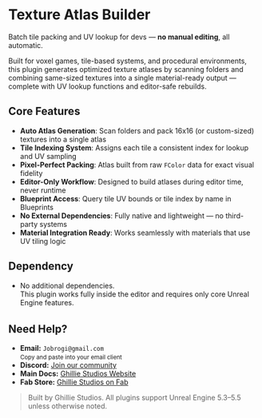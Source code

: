 # Texture Atlas Builder

Batch tile packing and UV lookup for devs — **no manual editing**, all automatic.

Built for voxel games, tile-based systems, and procedural environments, this plugin generates optimized texture atlases by scanning folders and combining same-sized textures into a single material-ready output — complete with UV lookup functions and editor-safe rebuilds.

<div style="margin-top: 1rem;"></div>

## Core Features

- **Auto Atlas Generation**: Scan folders and pack 16x16 (or custom-sized) textures into a single atlas
- **Tile Indexing System**: Assigns each tile a consistent index for lookup and UV sampling
- **Pixel-Perfect Packing**: Atlas built from raw `FColor` data for exact visual fidelity
- **Editor-Only Workflow**: Designed to build atlases during editor time, never runtime
- **Blueprint Access**: Query tile UV bounds or tile index by name in Blueprints
- **No External Dependencies**: Fully native and lightweight — no third-party systems
- **Material Integration Ready**: Works seamlessly with materials that use UV tiling logic

<div style="margin-top: 1rem;"></div>

## Dependency

- No additional dependencies.  
  This plugin works fully inside the editor and requires only core Unreal Engine features.

<div style="margin-top: 2rem;"></div>

<h2>Need Help?</h2>

<ul>
  <li>
     <strong>Email:</strong> <code>Jobrogi@gmail.com</code><br />
    <small>Copy and paste into your email client</small>
  </li>
  <li>
     <strong>Discord:</strong>
    <a href="https://discord.gg/AFVyqXBSRW" target="_blank" rel="noopener noreferrer">
      Join our community
    </a>
  </li>
  <li>
     <strong>Main Docs:</strong>
    <a href="https://jobrogi.github.io/GhillieStudios/#/docs/md/TextureAtlasBuilder---TextureAtlasBuilder---Docs" target="_blank" rel="noopener noreferrer">
      Ghillie Studios Website
    </a>
  </li>
  <li>
     <strong>Fab Store:</strong>
    <a href="https://www.fab.com/sellers/Ghillie%20Studios" target="_blank" rel="noopener noreferrer">
      Ghillie Studios on Fab
    </a>
  </li>
</ul>

<blockquote>
  Built by Ghillie Studios. All plugins support Unreal Engine 5.3–5.5 unless otherwise noted.
</blockquote>
